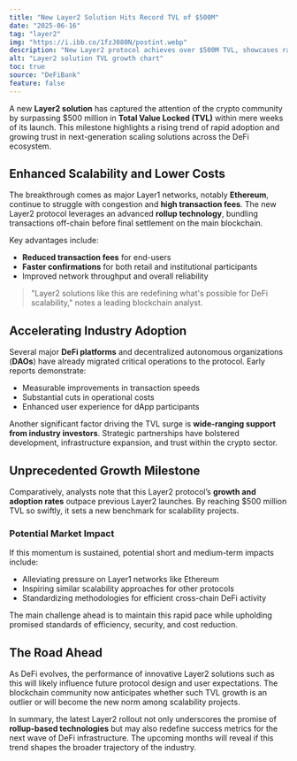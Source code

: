 ```yaml
---
title: "New Layer2 Solution Hits Record TVL of $500M"
date: "2025-06-16"
tag: "layer2"
img: "https://i.ibb.co/1fzJ080N/postint.webp"
description: "New Layer2 protocol achieves over $500M TVL, showcases rapid DeFi adoption"
alt: "Layer2 solution TVL growth chart"
toc: true
source: "DeFiBank"
feature: false
---
```


A new **Layer2 solution** has captured the attention of the crypto community by surpassing $500 million in **Total Value Locked (TVL)** within mere weeks of its launch. This milestone highlights a rising trend of rapid adoption and growing trust in next-generation scaling solutions across the DeFi ecosystem.

## Enhanced Scalability and Lower Costs

The breakthrough comes as major Layer1 networks, notably **Ethereum**, continue to struggle with congestion and **high transaction fees**. The new Layer2 protocol leverages an advanced **rollup technology**, bundling transactions off-chain before final settlement on the main blockchain. 

Key advantages include:

- **Reduced transaction fees** for end-users
- **Faster confirmations** for both retail and institutional participants
- Improved network throughput and overall reliability

> "Layer2 solutions like this are redefining what's possible for DeFi scalability," notes a leading blockchain analyst.

## Accelerating Industry Adoption

Several major **DeFi platforms** and decentralized autonomous organizations (**DAOs**) have already migrated critical operations to the protocol. Early reports demonstrate:

- Measurable improvements in transaction speeds
- Substantial cuts in operational costs
- Enhanced user experience for dApp participants

Another significant factor driving the TVL surge is **wide-ranging support from industry investors**. Strategic partnerships have bolstered development, infrastructure expansion, and trust within the crypto sector.

## Unprecedented Growth Milestone

Comparatively, analysts note that this Layer2 protocol’s **growth and adoption rates** outpace previous Layer2 launches. By reaching $500 million TVL so swiftly, it sets a new benchmark for scalability projects.

### Potential Market Impact

If this momentum is sustained, potential short and medium-term impacts include:

- Alleviating pressure on Layer1 networks like Ethereum
- Inspiring similar scalability approaches for other protocols
- Standardizing methodologies for efficient cross-chain DeFi activity

The main challenge ahead is to maintain this rapid pace while upholding promised standards of efficiency, security, and cost reduction.

## The Road Ahead

As DeFi evolves, the performance of innovative Layer2 solutions such as this will likely influence future protocol design and user expectations. The blockchain community now anticipates whether such TVL growth is an outlier or will become the new norm among scalability projects.

In summary, the latest Layer2 rollout not only underscores the promise of **rollup-based technologies** but may also redefine success metrics for the next wave of DeFi infrastructure. The upcoming months will reveal if this trend shapes the broader trajectory of the industry.